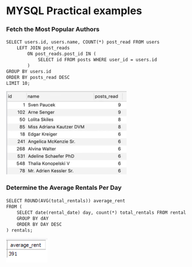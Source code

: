 # MYSQL Practical examples

### Fetch the Most Popular Authors
```mysql
SELECT users.id, users.name, COUNT(*) post_read FROM users
    LEFT JOIN post_reads
        ON post_reads.post_id IN (
            SELECT id FROM posts WHERE user_id = users.id
        )
GROUP BY users.id
ORDER BY posts_read DESC
LIMIT 10;
```
<img alt="Multiple JOINS Example" src="./images/examples_get_most_read_posts.png" title="Join"/>

### Determine the Average Rentals Per Day
```mysql
SELECT ROUND(AVG(total_rentals)) average_rent
FROM (
    SELECT date(rental_date) day, count(*) total_rentals FROM rental
    GROUP BY dAY
    ORDER BY DAY DESC
) rentals;
```
<img alt="Multiple JOINS Example" src="./images/average_rentals.png" title="Join"/>